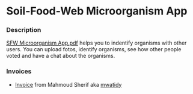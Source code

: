 # Soil-Food-Web Microorganism App
### Description
[SFW Microorganism App.pdf](https://github.com/mylife-plus/SFW-Microorganism-App/files/6987042/SFW.Microorganism.App.pdf)
helps you to indentify organisms with other users. You can upload fotos, identify organisms, see how other people voted and have a chat about the organisms. 

### Invoices 
- [Invoice](https://docs.google.com/spreadsheets/d/165NP_1uvO7J4LWyUNuq9B9GrtpmxK9cLvNutP7BcJzU/edit?usp=sharing) from Mahmoud Sherif aka [mwatidy](https://github.com/mwatidy)


